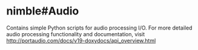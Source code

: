 nimble#Audio
===========


Contains simple Python scripts for audio processing I/O.
For more detailed audio processing functionality and documentation, visit http://portaudio.com/docs/v19-doxydocs/api_overview.html
